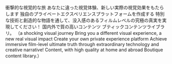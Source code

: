 衝撃的な視覚的な旅
あなたに違った視覚体験、新しい実際の視覚効果をもたらします
独自のプライベートエクスペリエンスプラットフォームを作成する
特別な技術と創造的な物語を通して、没入感のあるフィルムレベルの究極の真実を実現してください！
国内外で質の高いコンテンツ
ブティックコンテンツライブラリ。
（a shocking visual journey
Bring you a different visual experience, a new real visual impact
Create your own private experience platform
Achieve immersive film-level ultimate truth through extraordinary technology and creative narrative!
Content, with high quality at home and abroad
Boutique content library.）
